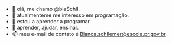 - 👋 olá, me chamo @biaSchll.
- 👀 atualmenteme me interesso em programação.
- 🌱 estou a aprender a programar.
- 💞️ aprender, ajudar, ensinar.
- 📫 meu e-mail de contato é Bianca.schllemer@escola.pr.gov.br
